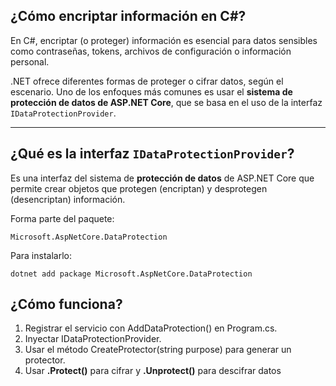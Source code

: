 
## ¿Cómo encriptar información en C#?

En C#, encriptar (o proteger) información es esencial para datos sensibles como contraseñas, tokens, archivos de configuración o información personal.

.NET ofrece diferentes formas de proteger o cifrar datos, según el escenario. Uno de los enfoques más comunes es usar el **sistema de protección de datos de ASP.NET Core**, que se basa en el uso de la interfaz `IDataProtectionProvider`.

---

## ¿Qué es la interfaz `IDataProtectionProvider`?

Es una interfaz del sistema de **protección de datos** de ASP.NET Core que permite crear objetos que protegen (encriptan) y desprotegen (desencriptan) información.

Forma parte del paquete:  
```
Microsoft.AspNetCore.DataProtection
```

Para instalarlo:
```
dotnet add package Microsoft.AspNetCore.DataProtection
```

## ¿Cómo funciona?

1. Registrar el servicio con AddDataProtection() en Program.cs.
2. Inyectar IDataProtectionProvider.
3. Usar el método CreateProtector(string purpose) para generar un protector.
4. Usar **.Protect()** para cifrar y **.Unprotect()** para descifrar datos











